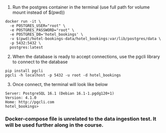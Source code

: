 1. Run the postgres container in the terminal (use full path for volume mount instead of $(pwd))

```console
docker run -it \
  -e POSTGRES_USER="root" \
  -e POSTGRES_PASSWORD="root" \
  -e POSTGRES_DB='hotel_bookings' \
  -v $(pwd)/hotel-bookings-data/hotel_bookings:var/lib/postgres/data \   
  -p 5432:5432 \
  postgres:latest
```
2. When the database is ready to accept connections, use the pgcli library to connect to the database

```console
pip install pgcli
pgcli -h localhost -p 5432 -u root -d hotel_bookings
```

3. Once connect, the terminal will look like below

```console
Server: PostgreSQL 16.1 (Debian 16.1-1.pgdg120+1)
Version: 4.1.0
Home: http://pgcli.com
hotel_bookings>
```
### Docker-compose file is unrelated to the data ingestion test. It will be used further along in the course. 